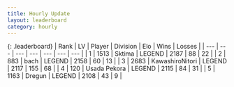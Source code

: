 ```yaml
---
title: Hourly Update
layout: leaderboard
category: hourly
---
```


{: .leaderboard}
| Rank | LV | Player | Division | Elo | Wins | Losses |
| --- | --- | --- | --- | --- | --- | --- |
| <span data-change="0">1</span> | 1513 | <span title="ID: 353063">Sktima</span> | LEGEND | <span data-change="0">2187</span> | <span data-change="0">88</span> | <span data-change="0">22</span> |
| <span data-change="0">2</span> | 883 | <span title="ID: 281795">bach</span> | LEGEND | <span data-change="0">2158</span> | <span data-change="0">60</span> | <span data-change="0">13</span> |
| <span data-change="0">3</span> | 2683 | <span title="ID: 164871">KawashiroNitori</span> | LEGEND | <span data-change="0">2117</span> | <span data-change="0">155</span> | <span data-change="0">68</span> |
| <span data-change="0">4</span> | 120 | <span title="ID: 641994">Usada Pekora</span> | LEGEND | <span data-change="1">2115</span> | <span data-change="3">84</span> | <span data-change="1">31</span> |
| <span data-change="0">5</span> | 1163 | <span title="ID: 337810">Dregun</span> | LEGEND | <span data-change="0">2108</span> | <span data-change="0">43</span> | <span data-change="0">9</span> |